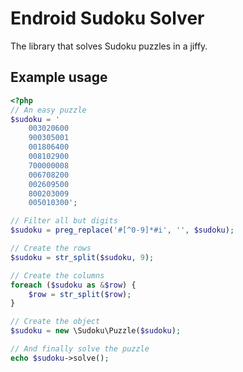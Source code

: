 Endroid Sudoku Solver
=====================

The library that solves Sudoku puzzles in a jiffy.

Example usage
-------------

``` php
<?php
// An easy puzzle
$sudoku = '
    003020600
    900305001
    001806400
    008102900
    700000008
    006708200
    002609500
    800203009
    005010300';

// Filter all but digits
$sudoku = preg_replace('#[^0-9]*#i', '', $sudoku);

// Create the rows
$sudoku = str_split($sudoku, 9);

// Create the columns
foreach ($sudoku as &$row) {
    $row = str_split($row);
}

// Create the object
$sudoku = new \Sudoku\Puzzle($sudoku);

// And finally solve the puzzle
echo $sudoku->solve();
